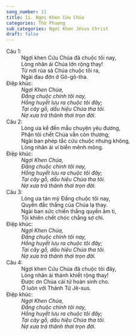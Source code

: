 ```yaml
---
song_number: 11
title: 11. Ngợi Khen Cứu Chúa
categories: Thờ Phuợng
sub_categories: Ngợi Khen Jêsus Christ
draft: false
---
```

<dl><dt>Câu 1:</dt><dd data-verse="1">Ngợi khen Cứu Chúa đã chuộc tôi nay, <br/>Lòng nhân ái Chúa lớn rộng thay! <br/>Từ nơi rủa sả Chúa chuộc tôi ra, <br/>Ngài đau đớn ở Gô-gô-tha. </dd><dt>Điệp khúc:</dt><dd data-chorus="1"><em>Ngợi Khen Chúa, <br/>Ðấng chuộc chính tôi nay, <br/>Hồng huyết lưu ra chuộc tôi đây; <br/>Tại cây gỗ, dấu hiệu Chúa tha tôi. <br/>Nợ xưa trả thảnh thơi trọn đời. </em></dd><dt>Câu 2:</dt><dd data-verse="2">Lòng ưa kể đến mẫu chuyện yêu đương, <br/>Phận tôi chết Chúa vẫn còn thương; <br/>Ngài ban phép tắc cứu chuộc nhưng không, <br/>Lòng nhân ái ví biển mênh mông. </dd><dt>Điệp khúc:</dt><dd data-chorus="1"><em>Ngợi Khen Chúa, <br/>Ðấng chuộc chính tôi nay, <br/>Hồng huyết lưu ra chuộc tôi đây; <br/>Tại cây gỗ, dấu hiệu Chúa tha tôi. <br/>Nợ xưa trả thảnh thơi trọn đời. </em></dd><dt>Câu 3:</dt><dd data-verse="3">Lòng ưa tán mỹ Đấng chuộc tôi nay, <br/>Quyền đắc thắng của Chúa lạ thay. <br/>Ngài ban sức chiến thắng quyền âm ti, <br/>Tội khiên chết chóc chẳng sợ chi. </dd><dt>Điệp khúc:</dt><dd data-chorus="1"><em>Ngợi Khen Chúa, <br/>Ðấng chuộc chính tôi nay, <br/>Hồng huyết lưu ra chuộc tôi đây; <br/>Tại cây gỗ, dấu hiệu Chúa tha tôi. <br/>Nợ xưa trả thảnh thơi trọn đời. </em></dd><dt>Câu 4:</dt><dd data-verse="4">Ngợi khen Cứu Chúa đã chuộc tôi đây, <br/>Lòng nhân ái thánh khiết rộng thay! <br/>Ðược ơn Chúa cải tử hoàn sinh cho. <br/>Ở luôn với Thánh Tử Jê-sus. </dd><dt>Điệp khúc:</dt><dd data-chorus="1"><em>Ngợi Khen Chúa, <br/>Ðấng chuộc chính tôi nay, <br/>Hồng huyết lưu ra chuộc tôi đây; <br/>Tại cây gỗ, dấu hiệu Chúa tha tôi. <br/>Nợ xưa trả thảnh thơi trọn đời. </em></dd></dl>